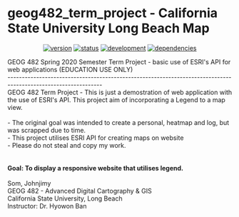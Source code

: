 # geog482_term_project - California State University Long Beach Map
<p align="center">
    <a href="#version">
        <img src="https://img.shields.io/badge/version-0.6-lightblue.svg"
            alt="version"></a>
    <a href="#status">
        <img src="https://img.shields.io/badge/project-stable build-green.svg"
            alt="status"></a>
         <a href="#development">
        <img src="https://img.shields.io/badge/development-incomplete-red.svg"
            alt="development"></a>
     <a href="#dependencies">
        <img src="https://img.shields.io/badge/html- javascript, css-yellowgreen.svg"
            alt="dependencies"></a>
</p>
GEOG 482 Spring 2020 Semester Term Project - basic use of ESRI's API for web applications (EDUCATION USE ONLY) <br/>
--------------------------------------------------------------------------------------------------------------- <br/>
GEOG 482 Term Project
- This is just a demostration of web application with the use of ESRI's API. This project aim of incorporating a Legend to a map view. <br/><br/>
- The original goal was intended to create a personal, heatmap and log, but was scrapped due to time. <br/>
- This project utilises ESRI API for creating maps on website<br/>
- Please do not steal and copy my work.<br/>
<br/><br/>
<b>Goal: To display a responsive website that utilises legend.</b>

<br/>
<br/>
Som, Johnjimy<br/>
GEOG 482 - Advanced Digital Cartography & GIS <br/>
California State University, Long Beach <br/>
Instructor: Dr. Hyowon Ban<br/>
